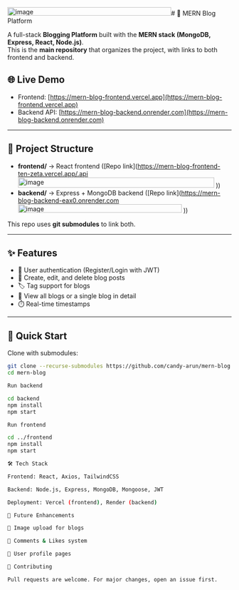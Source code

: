 <img width="368" height="19" alt="image" src="https://github.com/user-attachments/assets/a58c16a3-c6e9-422c-94f6-5d664a4e997a" /># 📰 MERN Blog Platform

A full-stack **Blogging Platform** built with the **MERN stack (MongoDB, Express, React, Node.js)**.  
This is the **main repository** that organizes the project, with links to both frontend and backend.

## 🌐 Live Demo
- Frontend: [https://mern-blog-frontend.vercel.app](https://mern-blog-frontend.vercel.app)  
- Backend API: [https://mern-blog-backend.onrender.com](https://mern-blog-backend.onrender.com)

---

## 📂 Project Structure
- **frontend/** → React frontend ([Repo link](https://mern-blog-frontend-ten-zeta.vercel.app/.api<img width="441" height="23" alt="image" src="https://github.com/user-attachments/assets/f56df933-77fb-4178-b4d5-a6ecd3373866" />
))  
- **backend/** → Express + MongoDB backend ([Repo link](https://mern-blog-backend-eax0.onrender.com<img width="368" height="19" alt="image" src="https://github.com/user-attachments/assets/b6976bcc-9e68-4a24-9364-96ff60b03740" />
))

This repo uses **git submodules** to link both.

---

## ✨ Features
- 🔑 User authentication (Register/Login with JWT)  
- 📝 Create, edit, and delete blog posts  
- 🏷️ Tag support for blogs  
- 👀 View all blogs or a single blog in detail  
- ⏱️ Real-time timestamps  

---

## 🚀 Quick Start
Clone with submodules:
```bash
git clone --recurse-submodules https://github.com/candy-arun/mern-blog.git
cd mern-blog

Run backend

cd backend
npm install
npm start

Run frontend

cd ../frontend
npm install
npm start

🛠️ Tech Stack

Frontend: React, Axios, TailwindCSS

Backend: Node.js, Express, MongoDB, Mongoose, JWT

Deployment: Vercel (frontend), Render (backend)

📌 Future Enhancements

📸 Image upload for blogs

💬 Comments & Likes system

👤 User profile pages

🤝 Contributing

Pull requests are welcome. For major changes, open an issue first.
